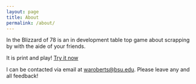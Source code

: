 ```yaml
---
layout: page
title: About
permalink: /about/
---
```


In the Blizzard of 78 is an in development table top game about scrapping by with the aide of your friends. 

It is print and play! <a href="../builds/build02.pdf">Try it now</a>


I can be contacted via email at <a href="waroberts@bsu.edu">waroberts@bsu.edu</a>. 
Please leave any and all feedback!
